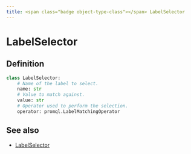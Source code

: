 ```yaml
---
title: <span class="badge object-type-class"></span> LabelSelector
---
```

# <span class="badge object-type-class"></span> LabelSelector

## Definition

```python
class LabelSelector:
    # Name of the label to select.
    name: str
    # Value to match against.
    value: str
    # Operator used to perform the selection.
    operator: promql.LabelMatchingOperator
```
## See also

 * <span class="badge builder"></span> [LabelSelector](./builder-LabelSelector.md)
